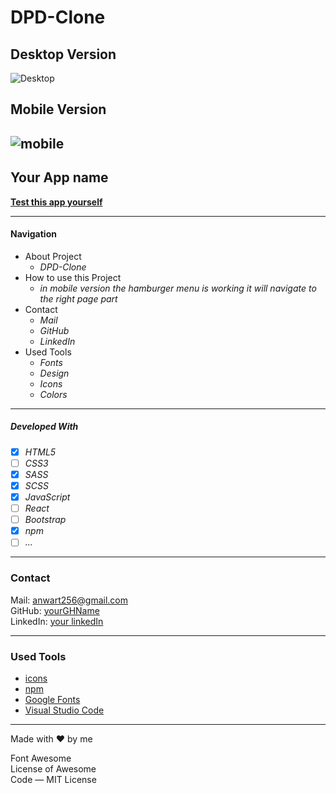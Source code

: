 # DPD-Clone
## Desktop Version 
![Desktop](./src/images/readme-desktop.gif)
## Mobile Version
![mobile](./src/images/readme-mobile.gif)
-----------
## Your App name

**[Test this app yourself](https://atakriti.github.io/dpd-clone/)**

---

#### Navigation

- About Project
  - _DPD-Clone_
- How to use this Project
  - _in mobile version the hamburger menu is working it will navigate to the right page part_
- Contact
  - _Mail_
  - _GitHub_
  - _LinkedIn_
- Used Tools
  - _Fonts_
  - _Design_
  - _Icons_
  - _Colors_

---


##### Developed With

- [x] _HTML5_
- [ ] _CSS3_
- [x] _SASS_
- [x] _SCSS_
- [x] _JavaScript_
- [ ] _React_
- [ ] _Bootstrap_
- [x] _npm_
- [ ] _..._

---

### Contact

Mail: <anwart256@gmail.com><br>
GitHub: [yourGHName](https://github.com/atakriti)<br>
LinkedIn: [your linkedIn](#)

---

### Used Tools

- [icons](https://https://fontawesome.com/)
- [npm](https://www.npmjs.com/)
- [Google Fonts](https://fonts.google.com/)
- [Visual Studio Code](https://code.visualstudio.com/)

---

Made with ❤️ by me

Font Awesome <br>
License of Awesome <br>
Code — MIT License